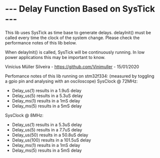 # --- Delay Function Based on SysTick ---
  This lib uses SysTick as time base to generate delays.
  delayInit() must be called every time the clock of the
  system change. Please check the performance notes of this
  lib below.
 
  When delayInit() is called, SysTick will be continuously
  running. In low power applications this may be important
  to know.
 
  Vinícius Müller Silveira - https://github.com/Vinimuller - 15/01/2020
 
  Perfomance notes of this lib running on stm32f334: (measured by toggling a gpio pin and analysing with an osciloscope)
  SysClock @ 72MHz:
  - Delay_us(1) results in a 1.9uS delay
  - Delay_us(5) results in a 5.3uS delay
  - Delay_ms(1) results in a 1mS delay
  - Delay_ms(5) results in a 5mS delay
  
  SysClock @ 8MHz:
  - Delay_us(1) results in a 5.3uS delay
  - Delay_us(5) results in a 7.7uS delay
  - Delay_us(50) results in a 50.8uS delay
  - Delay_us(100) results in a 101.5uS delay
  - Delay_ms(1) results in a 1mS delay
  - Delay_ms(5) results in a 5mS delay
